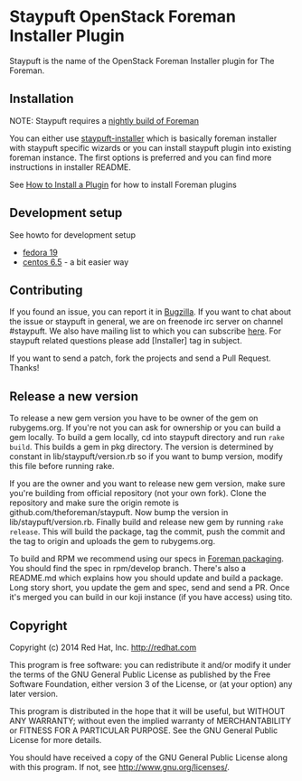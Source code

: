 # Staypuft OpenStack Foreman Installer Plugin

Staypuft is the name of the OpenStack Foreman Installer plugin for The Foreman.

## Installation

NOTE: Staypuft requires a [nightly build of Foreman](http://yum.theforeman.org/nightly/)

You can either use [staypuft-installer](https://github.com/theforeman/foreman-installer-staypuft) which is basically
foreman installer with staypuft specific wizards or you can install staypuft 
plugin into existing foreman instance. The first options is preferred and you
can find more instructions in installer README.

See [How to Install a Plugin](http://theforeman.org/manuals/1.6/index.html#6.1InstallaPlugin)
for how to install Foreman plugins

## Development setup

See howto for development setup
- [fedora 19](doc/setup_fedora.md)
- [centos 6.5](doc/setup_centos.md) - a bit easier way

## Contributing

If you found an issue, you can report it in [Bugzilla](https://bugzilla.redhat.com/buglist.cgi?component=rubygem-staypuft&product=Red%20Hat%20OpenStack).
If you want to chat about the issue or staypuft in general, we are on freenode 
irc server on channel #staypuft. We also have mailing list to which you can
subscribe [here](https://www.redhat.com/mailman/listinfo/rdo-list). For staypuft
related questions please add [Installer] tag in subject.

If you want to send a patch, fork the projects and send a Pull Request. Thanks!

## Release a new version

To release a new gem version you have to be owner of the gem on rubygems.org. 
If you're not you can ask for ownership or you can build a gem locally. To build 
a gem locally, cd into staypuft directory and run `rake build`. This builds
a gem in pkg directory. The version is determined by constant in lib/staypuft/version.rb 
so if you want to bump version, modify this file before running rake.

If you are the owner and you want to release new gem version, make sure you're building
from official repository (not your own fork). Clone the repository and make sure the origin
remote is github.com/theforeman/staypuft. Now bump the version in lib/staypuft/version.rb.
Finally build and release new gem by running `rake release`. This will build the package,
tag the commit, push the commit and the tag to origin and uploads the gem to rubygems.org.

To build and RPM we recommend using our specs in [Foreman packaging](https://github.com/theforeman/foreman-packaging).
You should find the spec in rpm/develop branch. There's also a README.md which explains
how you should update and build a package. Long story short, you update the gem and spec,
send and send a PR. Once it's merged you can build in our koji instance (if you have
access) using tito.

## Copyright

Copyright (c) 2014 Red Hat, Inc. http://redhat.com

This program is free software: you can redistribute it and/or modify
it under the terms of the GNU General Public License as published by
the Free Software Foundation, either version 3 of the License, or
(at your option) any later version.

This program is distributed in the hope that it will be useful,
but WITHOUT ANY WARRANTY; without even the implied warranty of
MERCHANTABILITY or FITNESS FOR A PARTICULAR PURPOSE.  See the
GNU General Public License for more details.

You should have received a copy of the GNU General Public License
along with this program.  If not, see <http://www.gnu.org/licenses/>.

